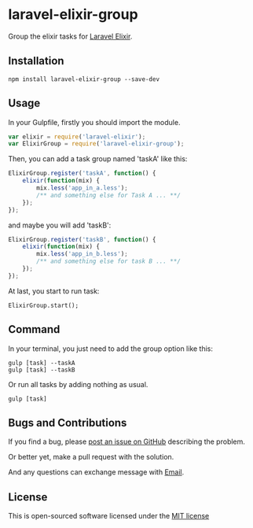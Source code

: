 # laravel-elixir-group
Group the elixir tasks for [Laravel Elixir](https://github.com/laravel/elixir).

## Installation

	npm install laravel-elixir-group --save-dev

## Usage

In your Gulpfile, firstly you should import the module.

```javascript
var elixir = require('laravel-elixir');
var ElixirGroup = require('laravel-elixir-group');
```

Then, you can add a task group named 'taskA' like this:

```javascript
ElixirGroup.register('taskA', function() {
	elixir(function(mix) {
		mix.less('app_in_a.less');
		/** and something else for Task A ... **/
	});
});
```

and maybe you will add 'taskB':

```javascript
ElixirGroup.register('taskB', function() {
	elixir(function(mix) {
		mix.less('app_in_b.less');
		/** and something else for task B ... **/
	});
});
```

At last, you start to run task:

	ElixirGroup.start();

## Command

In your terminal, you just need to add the group option like this:

	gulp [task] --taskA
	gulp [task] --taskB

Or run all tasks by adding nothing as usual.

	gulp [task]


## Bugs and Contributions

If you find a bug, please [post an issue on GitHub](https://github.com/HyanCat/laravel-elixir-group/issues) describing the problem.

Or better yet, make a pull request with the solution.

And any questions can exchange message with [Email](mailto://hyancat@live.cn).

## License

This is open-sourced software licensed under the [MIT license](http://opensource.org/licenses/MIT)